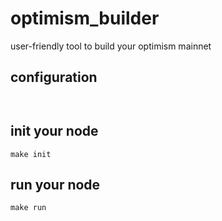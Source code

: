 # optimism_builder
user-friendly tool to build your optimism mainnet

## configuration
```


```

## init your node
```
make init
```

## run your node
```
make run
```

